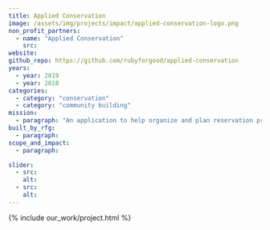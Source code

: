 ```yaml
---
title: Applied Conservation
image: /assets/img/projects/impact/applied-conservation-logo.png
non_profit_partners:
  - name: "Applied Conservation"
    src:
website:
github_repo: https://github.com/rubyforgood/applied-conservation
years:
  - year: 2019
  - year: 2018
categories:
  - category: "conservation"
  - category: "community building"
mission:
  - paragraph: "An application to help organize and plan reservation projects."
built_by_rfg:
  - paragraph:
scope_and_impact:
  - paragraph:

slider:
  - src:
    alt:
  - src:
    alt:
---
```


{% include our_work/project.html %}
